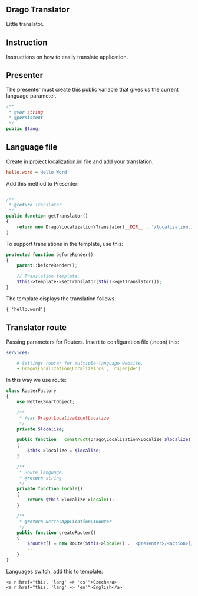 ## Drago Translator

Little translator.

## Instruction

Instructions on how to easily translate application.

## Presenter

The presenter must create this public variable that gives us the current language parameter.

```php
/**
 * @var string
 * @persistent
 */
public $lang;
```

## Language file

Create in project localization.ini file and add your translation.

```ini
hello.word = Hello Word
```

Add this method to Presenter:

```php

/**
 * @return Translator
 */
public function getTranslator()
{
	return new Drago\Localization\Translator(__DIR__ . '/localization.ini);
}
```

To support translations in the template, use this:

```php
protected function beforeRender()
{
	parent::beforeRender();

	// Translation template.
	$this->template->setTranslator($this->getTranslator());
}
```

The template displays the translation follows:

```latte
{_'hello.word'}
```

## Translator route

Passing parameters for Routers. Insert to configuration file (.neon) this:

```yaml
services:

	# Settings router for multiple-language website.
	- Drago\Localization\Localize('cs', 'cs|en|de')

```

In this way we use route:

```php
class RouterFactory
{
	use Nette\SmartObject;

	/**
	 * @var Drago\Localization\Localize
	 */
	private $localize;

	public function __construct(Drago\Localization\Localize $localize)
	{
		$this->localize = $localize;
	}

	/**
	 * Route language.
	 * @return string
	 */
	private function locale()
	{
		return $this->localize->locale();
	}

	/**
	 * @return Nette\Application\IRouter
	 */
	public function createRouter()
	{
		$router[] = new Route($this->locale() . '<presenter>/<action>[/<id>]', 'Presenter:action');
		...
	}
}
```

Languages switch, add this to template:

```latte
<a n:href="this, 'lang' => 'cs'">Czech</a>
<a n:href="this, 'lang' => 'en'">English</a>
```

